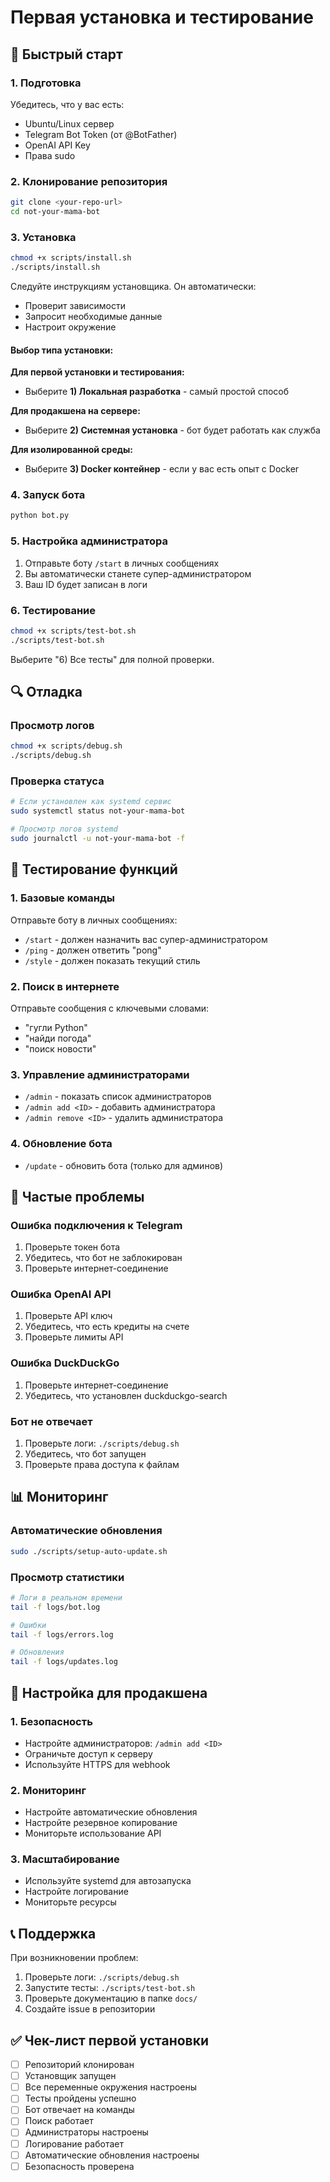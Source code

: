 # Первая установка и тестирование

## 🚀 Быстрый старт

### 1. Подготовка

Убедитесь, что у вас есть:
- Ubuntu/Linux сервер
- Telegram Bot Token (от @BotFather)
- OpenAI API Key
- Права sudo

### 2. Клонирование репозитория

```bash
git clone <your-repo-url>
cd not-your-mama-bot
```

### 3. Установка

```bash
chmod +x scripts/install.sh
./scripts/install.sh
```

Следуйте инструкциям установщика. Он автоматически:
- Проверит зависимости
- Запросит необходимые данные
- Настроит окружение

#### Выбор типа установки:

**Для первой установки и тестирования:**
- Выберите **1) Локальная разработка** - самый простой способ

**Для продакшена на сервере:**
- Выберите **2) Системная установка** - бот будет работать как служба

**Для изолированной среды:**
- Выберите **3) Docker контейнер** - если у вас есть опыт с Docker

### 4. Запуск бота

```bash
python bot.py
```

### 5. Настройка администратора

1. Отправьте боту `/start` в личных сообщениях
2. Вы автоматически станете супер-администратором
3. Ваш ID будет записан в логи

### 6. Тестирование

```bash
chmod +x scripts/test-bot.sh
./scripts/test-bot.sh
```

Выберите "6) Все тесты" для полной проверки.

## 🔍 Отладка

### Просмотр логов

```bash
chmod +x scripts/debug.sh
./scripts/debug.sh
```

### Проверка статуса

```bash
# Если установлен как systemd сервис
sudo systemctl status not-your-mama-bot

# Просмотр логов systemd
sudo journalctl -u not-your-mama-bot -f
```

## 🧪 Тестирование функций

### 1. Базовые команды

Отправьте боту в личных сообщениях:
- `/start` - должен назначить вас супер-администратором
- `/ping` - должен ответить "pong"
- `/style` - должен показать текущий стиль

### 2. Поиск в интернете

Отправьте сообщения с ключевыми словами:
- "гугли Python"
- "найди погода"
- "поиск новости"

### 3. Управление администраторами

- `/admin` - показать список администраторов
- `/admin add <ID>` - добавить администратора
- `/admin remove <ID>` - удалить администратора

### 4. Обновление бота

- `/update` - обновить бота (только для админов)

## 🐛 Частые проблемы

### Ошибка подключения к Telegram

1. Проверьте токен бота
2. Убедитесь, что бот не заблокирован
3. Проверьте интернет-соединение

### Ошибка OpenAI API

1. Проверьте API ключ
2. Убедитесь, что есть кредиты на счете
3. Проверьте лимиты API

### Ошибка DuckDuckGo

1. Проверьте интернет-соединение
2. Убедитесь, что установлен duckduckgo-search

### Бот не отвечает

1. Проверьте логи: `./scripts/debug.sh`
2. Убедитесь, что бот запущен
3. Проверьте права доступа к файлам

## 📊 Мониторинг

### Автоматические обновления

```bash
sudo ./scripts/setup-auto-update.sh
```

### Просмотр статистики

```bash
# Логи в реальном времени
tail -f logs/bot.log

# Ошибки
tail -f logs/errors.log

# Обновления
tail -f logs/updates.log
```

## 🔧 Настройка для продакшена

### 1. Безопасность

- Настройте администраторов: `/admin add <ID>`
- Ограничьте доступ к серверу
- Используйте HTTPS для webhook

### 2. Мониторинг

- Настройте автоматические обновления
- Настройте резервное копирование
- Мониторьте использование API

### 3. Масштабирование

- Используйте systemd для автозапуска
- Настройте логирование
- Мониторьте ресурсы

## 📞 Поддержка

При возникновении проблем:

1. Проверьте логи: `./scripts/debug.sh`
2. Запустите тесты: `./scripts/test-bot.sh`
3. Проверьте документацию в папке `docs/`
4. Создайте issue в репозитории

## ✅ Чек-лист первой установки

- [ ] Репозиторий клонирован
- [ ] Установщик запущен
- [ ] Все переменные окружения настроены
- [ ] Тесты пройдены успешно
- [ ] Бот отвечает на команды
- [ ] Поиск работает
- [ ] Администраторы настроены
- [ ] Логирование работает
- [ ] Автоматические обновления настроены
- [ ] Безопасность проверена
